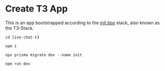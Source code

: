 # Create T3 App

This is an app bootstrapped according to the [init.tips](https://init.tips) stack, also known as the T3-Stack.

`cd live-chat-t3`

`npm i`

`npx prisma migrate dev --name init`

`npm run dev`